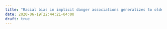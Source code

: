 ```yaml
---
title: "Racial bias in implicit danger associations generalizes to older male targets"
date: 2020-06-19T22:44:21-04:00
draft: true
---
```


